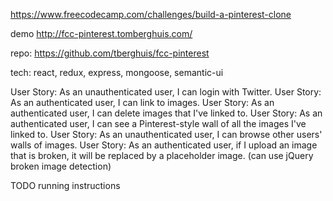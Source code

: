 https://www.freecodecamp.com/challenges/build-a-pinterest-clone

demo http://fcc-pinterest.tomberghuis.com/

repo: https://github.com/tberghuis/fcc-pinterest

tech: react, redux, express, mongoose, semantic-ui

User Story: As an unauthenticated user, I can login with Twitter.
User Story: As an authenticated user, I can link to images.
User Story: As an authenticated user, I can delete images that I've linked to.
User Story: As an authenticated user, I can see a Pinterest-style wall of all the images I've linked to.
User Story: As an unauthenticated user, I can browse other users' walls of images.
User Story: As an authenticated user, if I upload an image that is broken, it will be replaced by a placeholder image. (can use jQuery broken image detection)

TODO running instructions
